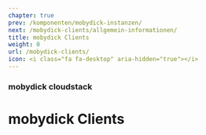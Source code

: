```yaml
---
chapter: true
prev: /komponenten/mobydick-instanzen/
next: /mobydick-clients/allgemein-informationen/
title: mobydick Clients
weight: 0
url: /mobydick-clients/
icon: <i class="fa fa-desktop" aria-hidden="true"></i>
---
```


### mobydick cloudstack

# mobydick Clients
